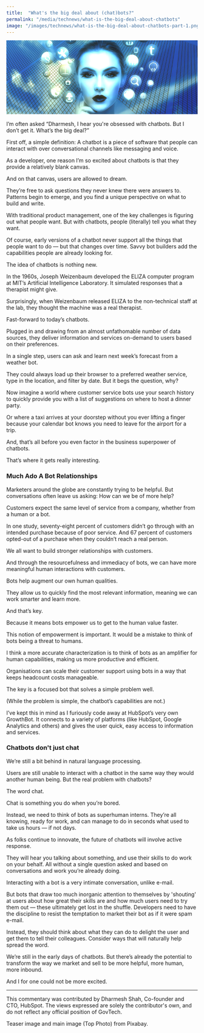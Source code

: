 ```yaml
---
title:  "What's the big deal about (chat)bots?"
permalink: "/media/technews/what-is-the-big-deal-about-chatbots"
image: "/images/technews/what-is-the-big-deal-about-chatbots-part-1.png"
---
```


![What's the big deal about (chat)bots?](/images/technews/what-is-the-big-deal-about-chatbots-part-1.png)

I’m often asked “Dharmesh, I hear you're obsessed with chatbots. But I don’t get it. What’s the big deal?”

First off, a simple definition:  A chatbot is a piece of software that people can interact with over conversational channels like messaging and voice.  

As a developer, one reason I’m so excited about chatbots is that they provide a relatively blank canvas.

And on that canvas, users are allowed to dream.

They’re free to ask questions they never knew there were answers to. Patterns begin to emerge, and you find a unique perspective on what to build and write.

With traditional product management, one of the key challenges is figuring out what people want.  But with chatbots, people (literally) tell you what they want.

Of course, early versions of a chatbot never support all the things that people want to do — but that changes over time. Savvy bot builders add the capabilities people are already looking for.

The idea of chatbots is nothing new.

In the 1960s, Joseph Weizenbaum developed the ELIZA computer program at MIT’s Artificial Intelligence Laboratory. It simulated responses that a therapist might give.

Surprisingly, when Weizenbaum released ELIZA to the non-technical staff at the lab, they thought the machine was a real therapist.

Fast-forward to today’s chatbots.

Plugged in and drawing from an almost unfathomable number of data sources, they deliver information and services on-demand to users based on their preferences.

In a single step, users can ask and learn next week’s forecast from a weather bot.

They could always load up their browser to a preferred weather service, type in the location, and filter by date. But it begs the question, why?

Now imagine a world where customer service bots use your search history to quickly provide you with a list of suggestions on where to host a dinner party.

Or where a taxi arrives at your doorstep without you ever lifting a finger because your calendar bot knows you need to leave for the airport for a trip.

And, that’s all before you even factor in the business superpower of chatbots.

That’s where it gets really interesting.

### **Much Ado A Bot Relationships**
Marketers around the globe are constantly trying to be helpful. But conversations often leave us asking: How can we be of more help?

Customers expect the same level of service from a company, whether from a human or a bot.

In one study, seventy-eight percent of customers didn’t go through with an intended purchase because of poor service. And 67 percent of customers opted-out of a purchase when they couldn’t reach a real person.

We all want to build stronger relationships with customers.

And through the resourcefulness and immediacy of bots, we can have more meaningful human interactions with customers.

Bots help augment our own human qualities.

They allow us to quickly find the most relevant information, meaning we can work smarter and learn more.

And that’s key.

Because it means bots empower us to get to the human value faster.

This notion of empowerment is important. It would be a mistake to think of bots being a threat to humans.

I think a more accurate characterization is to think of bots as an amplifier for human capabilities, making us more productive and efficient.

Organisations can scale their customer support using bots in a way that keeps headcount costs manageable.

The key is a focused bot that solves a simple problem well.

(While the problem is simple, the chatbot’s capabilities are not.)

I’ve kept this in mind as I furiously code away at HubSpot’s very own GrowthBot. It connects to a variety of platforms (like HubSpot, Google Analytics and others) and gives the user quick, easy access to information and services.

### **Chatbots don't just chat**
We’re still a bit behind in natural language processing.

Users are still unable to interact with a chatbot in the same way they would another human being. But the real problem with chatbots?

The word chat.

Chat is something you do when you’re bored.

Instead, we need to think of bots as superhuman interns. They’re all knowing, ready for work, and can manage to do in seconds what used to take us hours — if not days.

As folks continue to innovate, the future of chatbots will involve active response.

They will hear you talking about something, and use their skills to do work on your behalf. All without a single question asked and based on conversations and work you’re already doing.

Interacting with a bot is a very intimate conversation, unlike e-mail.

But bots that draw too much inorganic attention to themselves by 'shouting' at users about how great their skills are and how much users need to try them out — these ultimately get lost in the shuffle. Developers need to have the discipline to resist the temptation to market their bot as if it were spam e-mail.

Instead, they should think about what they can do to delight the user and get them to tell their colleagues. Consider ways that will naturally help spread the word.

We’re still in the early days of chatbots. But there’s already the potential to transform the way we market and sell to be more helpful, more human, more inbound.

And I for one could not be more excited.

---

This commentary was contributed by Dharmesh Shah, Co-founder and CTO, HubSpot. The views expressed are solely the contributor's own, and do not reflect any official position of GovTech.

Teaser image and main image (Top Photo) from Pixabay.
